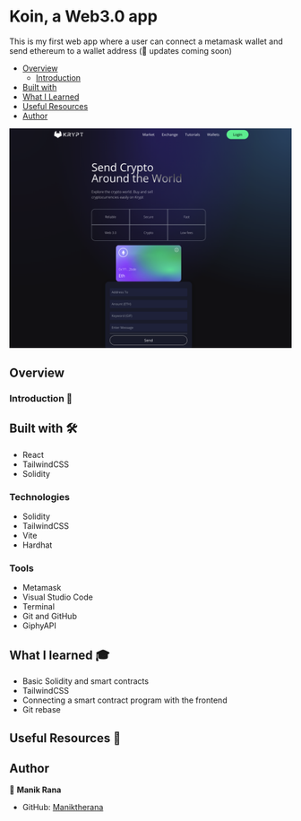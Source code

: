 # Koin, a Web3.0 app

This is my first web app where a user can connect a metamask wallet and send ethereum to a wallet address (🚧 updates coming soon)

- [Overview](#overview)
  - [Introduction](#introduction)
- [Built with](#built-with)
- [What I Learned](#what-i-learned)
- [Useful Resources](#useful-resources)
- [Author](#author)

![Landing page screenshot](./landing.png)

## Overview 

### Introduction 👋


## Built with 🛠

* React
* TailwindCSS
* Solidity

### Technologies

* Solidity
* TailwindCSS
* Vite
* Hardhat

### Tools

* Metamask
* Visual Studio Code
* Terminal
* Git and GitHub
* GiphyAPI

## What I learned 🎓

* Basic Solidity and smart contracts
* TailwindCSS
* Connecting a smart contract program with the frontend
* Git rebase

## Useful Resources 📖

## Author

👤 **Manik Rana**
* GitHub: [Maniktherana](https://github.com/Maniktherana)